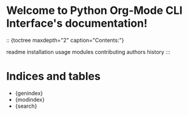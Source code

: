 Welcome to Python Org-Mode CLI Interface's documentation!
======================================

:: {toctree maxdepth="2" caption="Contents:"}

readme
installation
usage
modules
contributing
authors
history
:::

# Indices and tables

-  {genindex}
-  {modindex}
-  {search}
